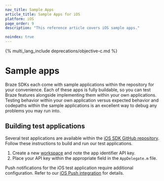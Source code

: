 ```yaml
---
nav_title: Sample Apps
article_title: Sample Apps for iOS
platform: iOS
page_order: 9
description: "This reference article covers iOS sample apps."

noindex: true
---
```


{% multi_lang_include deprecations/objective-c.md %}

# Sample apps

Braze SDKs each come with sample applications within the repository for your convenience. Each of these apps is fully buildable, so you can test Braze features alongside implementing them within your own applications. Testing behavior within your own application versus expected behavior and codepaths within the sample applications is an excellent way to debug any problems you may run into.

## Building test applications
Several test applications are available within the [iOS SDK GitHub repository][1]. Follow these instructions to build and run our test applications.

1. Create a new [workspace][25] and note the app identifier API key.
2. Place your API key within the appropriate field in the `AppDelegate.m` file.

Push notifications for the iOS test application require additional configuration. Refer to our [iOS Push integration][7] for details.

[1]: https://github.com/appboy/appboy-ios-sdk "Appboy iOS GitHub Repository"
[25]: {{site.baseurl}}/developer_guide/platform_wide/app_group_configuration/#creating-your-app-group-in-my-apps
[7]: {{site.baseurl}}/developer_guide/platform_integration_guides/ios/push_notifications/integration/
